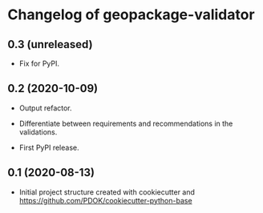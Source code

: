 Changelog of geopackage-validator
===================================================


0.3 (unreleased)
----------------

- Fix for PyPI.


0.2 (2020-10-09)
----------------

- Output refactor.

- Differentiate between requirements and recommendations in the validations.

- First PyPI release.


0.1 (2020-08-13)
----------------

- Initial project structure created with cookiecutter and
  https://github.com/PDOK/cookiecutter-python-base
